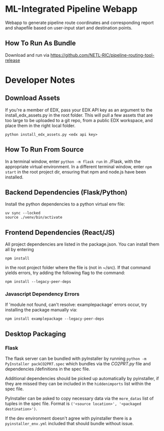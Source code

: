 # ML-Integrated Pipeline Webapp
Webapp to generate pipeline route coordinates and corresponding report and shapefile based on user-input start and destination points.

## How To Run As Bundle
Download and run via https://github.com/NETL-RIC/pipeline-routing-tool-release

# Developer Notes

## Download Assets
If you're a member of EDX, pass your EDX API key as an argument to the install_edx_assets.py in the root folder.
This will pull a few assets that are too large to be uploaded to a git repo, from a public EDX workspace, and place them in the right local folder.

    python install_edx_assets.py <edx api key>

## How To Run From Source
In a terminal window, enter `python -m flask run` in ./Flask, with the appropriate virtual environment.
In a different terminal window, enter `npm start` in the root project dir, ensuring that npm and node.js have been installed.

## Backend Dependencies (Flask/Python)
Install the python dependencies to a python virtual env file:

    uv sync --locked
    source ./venv/bin/activate

## Frontend Dependencies (React/JS)
All project dependencies are listed in the package.json. You can install them all by entering

    npm install

in the root project folder where the file is (not in ~/src). If that command yields errors, try adding the following flag to the command:

    npm install --legacy-peer-deps

### Javascript Dependency Errors
If 'module not found, can't resolve: examplepackage' errors occur, try installing the package manually via:

    npm install examplepackage --legacy-peer-deps

## Desktop Packaging
### Flask
The flask server can be bundled with pyInstaller by running `python -m PyInstaller packCO2PRT.spec` which bundles via the *CO2PRT.py* file and dependencies /definitions in the spec file.

Additional dependencies should be picked up automatically by pyinstaller, if they are missed they can be included in the `hiddenimports` list within the spec file.

PyInstaller can be asked to copy necessary data via the `more_datas` list of tuples in the spec file. Format is `('<source location>', '<packaged destination>')`.

If the dev environment doesn't agree with pyinstaller there is a `pyinstaller_env.yml` included that should bundle without issue.

